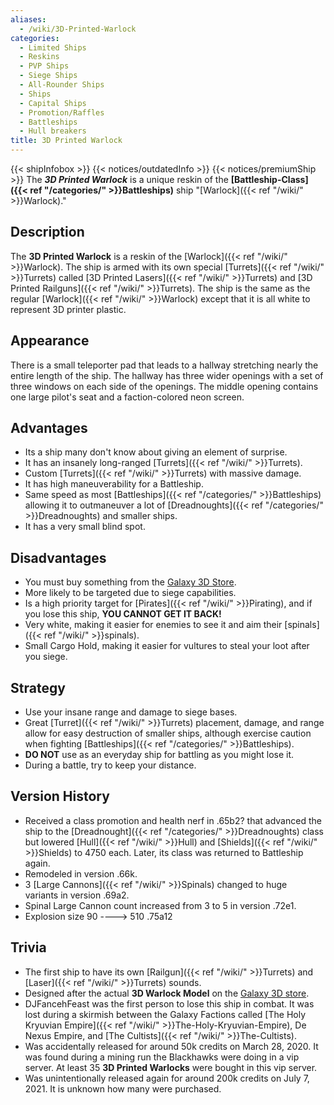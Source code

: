 ```yaml
---
aliases:
  - /wiki/3D-Printed-Warlock
categories:
  - Limited Ships
  - Reskins
  - PVP Ships
  - Siege Ships
  - All-Rounder Ships
  - Ships
  - Capital Ships
  - Promotion/Raffles
  - Battleships
  - Hull breakers
title: 3D Printed Warlock
---
```


{{< shipInfobox >}} {{< notices/outdatedInfo >}} {{< notices/premiumShip >}} The **_3D Printed Warlock_** is a unique reskin of the **[Battleship-Class]({{< ref "/categories/" >}}Battleships)** ship "[Warlock]({{< ref "/wiki/" >}}Warlock)."

## Description

The **3D Printed Warlock** is a reskin of the [Warlock]({{< ref "/wiki/" >}}Warlock). The ship is armed with its own special [Turrets]({{< ref "/wiki/" >}}Turrets) called [3D Printed Lasers]({{< ref "/wiki/" >}}Turrets) and [3D Printed Railguns]({{< ref "/wiki/" >}}Turrets). The ship is the same as the regular [Warlock]({{< ref "/wiki/" >}}Warlock) except that it is all white to represent 3D printer plastic.

## Appearance

There is a small teleporter pad that leads to a hallway stretching nearly the entire length of the ship. The hallway has three wider openings with a set of three windows on each side of the openings. The middle opening contains one large pilot's seat and a faction-colored neon screen.

## Advantages

- Its a ship many don't know about giving an element of surprise.
- It has an insanely long-ranged [Turrets]({{< ref "/wiki/" >}}Turrets).
- Custom [Turrets]({{< ref "/wiki/" >}}Turrets) with massive damage.
- It has high maneuverability for a Battleship.
- Same speed as most [Battleships]({{< ref "/categories/" >}}Battleships) allowing it to outmaneuver a lot of [Dreadnoughts]({{< ref "/categories/" >}}Dreadnoughts) and smaller ships.
- It has a very small blind spot.

## Disadvantages

- You must buy something from the [Galaxy 3D Store](https://www.shapeways.com/shops/galaxy-store).
- More likely to be targeted due to siege capabilities.
- Is a high priority target for [Pirates]({{< ref "/wiki/" >}}Pirating), and if you lose this ship, **YOU CANNOT GET IT BACK!**
- Very white, making it easier for enemies to see it and aim their [spinals]({{< ref "/wiki/" >}}spinals).
- Small Cargo Hold, making it easier for vultures to steal your loot after you siege.

## Strategy

- Use your insane range and damage to siege bases.
- Great [Turret]({{< ref "/wiki/" >}}Turrets) placement, damage, and range allow for easy destruction of smaller ships, although exercise caution when fighting [Battleships]({{< ref "/categories/" >}}Battleships).
- **DO NOT** use as an everyday ship for battling as you might lose it.
- During a battle, try to keep your distance.

## Version History

- Received a class promotion and health nerf in .65b2? that advanced the ship to the [Dreadnought]({{< ref "/categories/" >}}Dreadnoughts) class but lowered [Hull]({{< ref "/wiki/" >}}Hull) and [Shields]({{< ref "/wiki/" >}}Shields) to 4750 each. Later, its class was returned to Battleship again.
- Remodeled in version .66k.
- 3 [Large Cannons]({{< ref "/wiki/" >}}Spinals) changed to huge variants in version .69a2.
- Spinal Large Cannon count increased from 3 to 5 in version .72e1.
- Explosion size 90 ----> 510 .75a12

## Trivia

- The first ship to have its own [Railgun]({{< ref "/wiki/" >}}Turrets) and [Laser]({{< ref "/wiki/" >}}Turrets) sounds.
- Designed after the actual **3D Warlock Model** on the [Galaxy 3D store](https://www.shapeways.com/shops/galaxy-store).
- DJFancehFeast was the first person to lose this ship in combat. It was lost during a skirmish between the Galaxy Factions called [The Holy Kryuvian Empire]({{< ref "/wiki/" >}}The-Holy-Kryuvian-Empire), De Nexus Empire, and [The Cultists]({{< ref "/wiki/" >}}The-Cultists).
- Was accidentally released for around 50k credits on March 28, 2020. It was found during a mining run the Blackhawks were doing in a vip server. At least 35 **3D Printed Warlocks** were bought in this vip server.
- Was unintentionally released again for around 200k credits on July 7, 2021. It is unknown how many were purchased.
